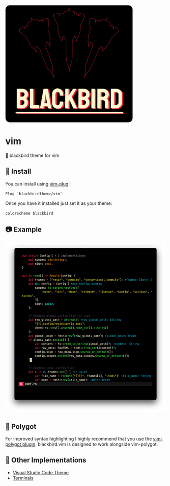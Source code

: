 <a href="https://blackbird.mattglei.ch" target="_target"><img src="./images/title.png" width="400"></a>

# vim

🏴 blackbird theme for vim

## 🚀 Install

You can install using [vim-plug](https://github.com/junegunn/vim-plug):

```vim
Plug 'blackbirdtheme/vim'
```

Once you have it installed just set it as your theme:

```vim
colorscheme blackbird
```

## 📷 Example

![example](./images/example.png)

## 🤝 Polygot

For improved syntax highlighting I highly recommend that you use the [vim-polygot plugin](https://github.com/sheerun/vim-polyglot). blackbird.vim is designed to work alongside vim-polygot.

## 🌃 Other Implementations

- [Visual Studio Code Theme](https://github.com/blackbirdtheme/vscode)
- [Terminals](https://github.com/blackbirdtheme/terminals)
